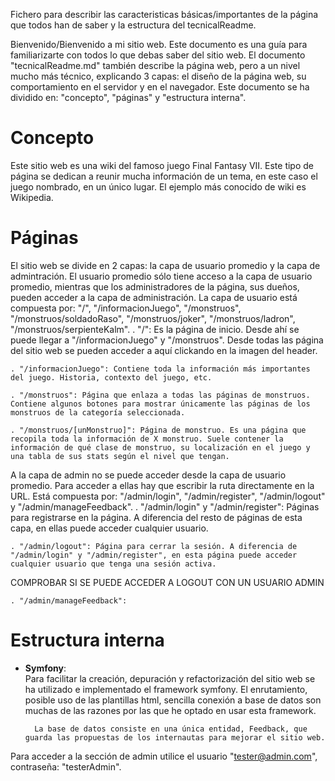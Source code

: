 Fichero para describir las caracteristicas básicas/importantes de la página que todos han de saber y la estructura del tecnicalReadme.

Bienvenido/Bienvenido a mi sitio web. Este documento es una guía para familiarizarte con todos lo que debas saber del sitio web. El documento "tecnicalReadme.md" también describe la página web, pero a un nivel mucho más técnico, explicando 3 capas: el diseño de la página web, su comportamiento en el servidor y en el navegador.
Este documento se ha dividido en: "concepto", "páginas" y "estructura interna".


# Concepto

Este sitio web es una wiki del famoso juego Final Fantasy VII. Este tipo de página se dedican a reunir mucha información de un tema, en este caso el juego nombrado, en un único lugar. El ejemplo más conocido de wiki es Wikipedia.



# Páginas
El sitio web se divide en 2 capas: la capa de usuario promedio y la capa de admintración. El usuario promedio sólo tiene acceso a la capa de usuario promedio, mientras que los administradores de la página, sus dueños, pueden acceder a la capa de administración. 
La capa de usuario está compuesta por: "/", "/informacionJuego", "/monstruos", "/monstruos/soldadoRaso", "/monstruos/joker", "/monstruos/ladron", "/monstruos/serpienteKalm". 
    . "/": Es la página de inicio. Desde ahí se puede llegar a "/informacionJuego" y "/monstruos". Desde todas las página del sitio web se pueden acceder a aquí clickando en la imagen del header. 

    . "/informacionJuego": Contiene toda la información más importantes del juego. Historia, contexto del juego, etc.

    . "/monstruos": Página que enlaza a todas las páginas de monstruos. Contiene algunos botones para mostrar únicamente las páginas de los monstruos de la categoría seleccionada.

    . "/monstruos/[unMonstruo]": Página de monstruo. Es una página que recopila toda la información de X monstruo. Suele contener la información de qué clase de monstruo, su localización en el juego y una tabla de sus stats según el nivel que tengan.

A la capa de admin no se puede acceder desde la capa de usuario promedio. Para acceder a ellas hay que escribir la ruta directamente en la URL. Está compuesta por: "/admin/login", "/admin/register", "/admin/logout" y "/admin/manageFeedback".
    . "/admin/login" y "/admin/register": Páginas para registrarse en la página. A diferencia del resto de páginas de esta capa, en ellas puede acceder cualquier usuario. 

    . "/admin/logout": Página para cerrar la sesión. A diferencia de "/admin/login" y "/admin/register", en esta página puede acceder cualquier usuario que tenga una sesión activa.

COMPROBAR SI SE PUEDE ACCEDER A LOGOUT CON UN USUARIO ADMIN

    . "/admin/manageFeedback":


# Estructura interna

- **Symfony**:  
        Para facilitar la creación, depuración y refactorización del sitio web se ha utilizado e implementado el framework symfony. El enrutamiento, posible uso de las plantillas html, sencilla conexión a base de datos son muchas de las razones por las que he optado en usar esta framework.
        
        La base de datos consiste en una única entidad, Feedback, que guarda las propuestas de los internautas para mejorar el sitio web.




Para acceder a la sección de admin utilice el usuario "tester@admin.com", contraseña: "testerAdmin".

